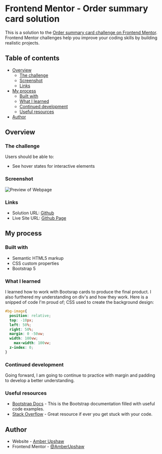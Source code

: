 # Frontend Mentor - Order summary card solution

This is a solution to the [Order summary card challenge on Frontend Mentor](https://www.frontendmentor.io/challenges/order-summary-component-QlPmajDUj). Frontend Mentor challenges help you improve your coding skills by building realistic projects. 

## Table of contents

- [Overview](#overview)
  - [The challenge](#the-challenge)
  - [Screenshot](#screenshot)
  - [Links](#links)
- [My process](#my-process)
  - [Built with](#built-with)
  - [What I learned](#what-i-learned)
  - [Continued development](#continued-development)
  - [Useful resources](#useful-resources)
- [Author](#author)

## Overview

### The challenge

Users should be able to:

- See hover states for interactive elements

### Screenshot

![Preview of Webpage](/images/order-summary.png)

### Links

- Solution URL: [Github](https://github.com/AmberUpshaw/Order-Summary)
- Live Site URL: [Github Page](https://amberupshaw.github.io/Order-Summary/)
## My process

### Built with

- Semantic HTML5 markup
- CSS custom properties
- Bootstrap 5


### What I learned

I learned how to work with Bootsrap cards to produce the final product. I also furthered my understanding on div's and how they work.
Here is a snipped of code I'm proud of; CSS used to create the background design:

```css
#bg-image{
  position: relative;
  top: -10px;
  left: 50%;
  right: 50%;
  margin: 0 -50vw;
  width: 100vw;
	max-width: 100vw;
  z-index: 0;
}
```

### Continued development

Going forward, I am going to continue to practice with margin and padding to develop a better understanding.

### Useful resources

- [Bootstrap Docs](getbootstrap.com/docs/) - This is the Bootstrap documentation filled with useful code examples.
- [Stack Overflow](stackoverflow.com) - Great resource if ever you get stuck with your code.

## Author

- Website - [Amber Upshaw](github.com/AmberUpshaw)
- Frontend Mentor - [@AmberUpshaw](https://www.frontendmentor.io/profile/AmberUpshaw)


